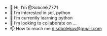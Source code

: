 - 👋 Hi, I’m @Sobolek7771
- 👀 I’m interested in sql, python
- 🌱 I’m currently learning python
- 💞️ I’m looking to collaborate on ...
- 📫 How to reach me n.sobolekov@gmail.com

<!---
Sobolek7771/Sobolek7771 is a ✨ special ✨ repository because its `README.md` (this file) appears on your GitHub profile.
You can click the Preview link to take a look at your changes.
--->
